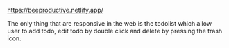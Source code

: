 https://beeproductive.netlify.app/

The only thing that are responsive in the web is the todolist which allow user to add todo, edit todo by double click and delete by pressing the trash icon.
  
